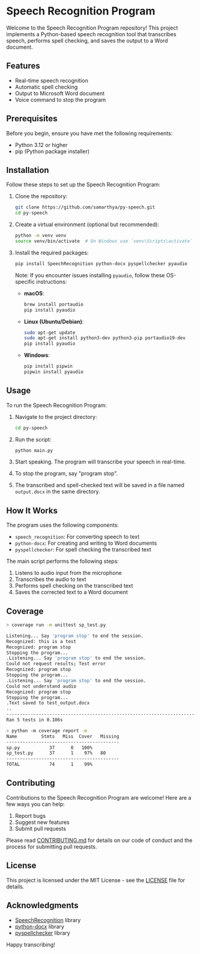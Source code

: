 # Speech Recognition Program

Welcome to the Speech Recognition Program repository! This project implements a Python-based speech recognition tool that transcribes speech, performs spell checking, and saves the output to a Word document.

## Features

- Real-time speech recognition
- Automatic spell checking
- Output to Microsoft Word document
- Voice command to stop the program

## Prerequisites

Before you begin, ensure you have met the following requirements:

- Python 3.12 or higher
- pip (Python package installer)

## Installation

Follow these steps to set up the Speech Recognition Program:

1. Clone the repository:

   ```bash
   git clone https://github.com/samarthya/py-speech.git
   cd py-speech
   ```

2. Create a virtual environment (optional but recommended):

   ```bash
   python -m venv venv
   source venv/bin/activate  # On Windows use `venv\Scripts\activate`
   ```

3. Install the required packages:

   ```bash
   pip install SpeechRecognition python-docx pyspellchecker pyaudio
   ```

   Note: If you encounter issues installing `pyaudio`, follow these OS-specific instructions:

   - **macOS**:

     ```bash
     brew install portaudio
     pip install pyaudio
     ```

   - **Linux (Ubuntu/Debian)**:

     ```bash
     sudo apt-get update
     sudo apt-get install python3-dev python3-pip portaudio19-dev
     pip install pyaudio
     ```

   - **Windows**:

     ```bash
     pip install pipwin
     pipwin install pyaudio
     ```

## Usage

To run the Speech Recognition Program:

1. Navigate to the project directory:

   ```bash
   cd py-speech
   ```

2. Run the script:

   ```bash
   python main.py
   ```

3. Start speaking. The program will transcribe your speech in real-time.

4. To stop the program, say "program stop".

5. The transcribed and spell-checked text will be saved in a file named `output.docx` in the same directory.

## How It Works

The program uses the following components:

- `speech_recognition`: For converting speech to text
- `python-docx`: For creating and writing to Word documents
- `pyspellchecker`: For spell checking the transcribed text

The main script performs the following steps:

1. Listens to audio input from the microphone
2. Transcribes the audio to text
3. Performs spell checking on the transcribed text
4. Saves the corrected text to a Word document

## Coverage

```bash
> coverage run -m unittest sp_test.py
```

```bash
Listening... Say 'program stop' to end the session.
Recognized: this is a test
Recognized: program stop
Stopping the program...
.Listening... Say 'program stop' to end the session.
Could not request results; Test error
Recognized: program stop
Stopping the program...
.Listening... Say 'program stop' to end the session.
Could not understand audio
Recognized: program stop
Stopping the program...
.Text saved to test_output.docx
..
----------------------------------------------------------------------
Ran 5 tests in 0.106s
```

```bash
> python -m coverage report -m
Name         Stmts   Miss  Cover   Missing
------------------------------------------
sp.py           37      0   100%
sp_test.py      37      1    97%   80
------------------------------------------
TOTAL           74      1    99%
```

## Contributing

Contributions to the Speech Recognition Program are welcome! Here are a few ways you can help:

1. Report bugs
2. Suggest new features
3. Submit pull requests

Please read [CONTRIBUTING.md](CONTRIBUTING.md) for details on our code of conduct and the process for submitting pull requests.

## License

This project is licensed under the MIT License - see the [LICENSE](LICENSE) file for details.

## Acknowledgments

- [SpeechRecognition](https://pypi.org/project/SpeechRecognition/) library
- [python-docx](https://python-docx.readthedocs.io/) library
- [pyspellchecker](https://pypi.org/project/pyspellchecker/) library

Happy transcribing!
